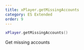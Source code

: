 ```yaml
---
title: xPlayer.getMissingAccounts
category: ES Extended
order: 9
---
```


```lua
xPlayer.getMissingAccounts()
```

Get missing accounts
